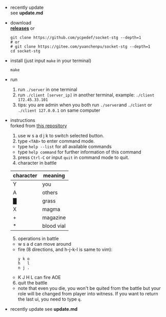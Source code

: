 * recently update  
  see **update.md**

* download  
  **[releases](https://github.com/ycpedef/socket-stg/releases/)** or  
  ```shell
  git clone https://github.com/ycpedef/socket-stg --depth=1
  # or
  # git clone https://gitee.com/yuanchenpu/socket-stg --depth=1
  cd socket-stg
  ```
* install (just input `make` in your terminal)  
  ```shell
  make
  ```
* run  
  1. run `./server` in one terminal
  2. run `./client [server_ip]` in another terminal, example: `./client 172.45.33.101`
  3. tips: you are admin when you both run `./server`and `./client` or `./client 127.0.0.1` on same computer

* instructions  
  forked from [this repository](https://github.com/wierton/socket-based-naive-game)

  1. use w s a d j k to switch selected button.
  2. type `<TAB>` to enter command mode.
    * type `help --list` for all available commands
    * type `help command` for further information of this command
  3. press `Ctrl-C` or input `quit` in command mode to quit.
  4. character in battle

    |  character  |  meaning  |
    |-------------|-----------|
    |      Y      |    you    |
    |      A      |   others  |
    |      █      |   grass   |
    |      X      |   magma   |
    |      +      |  magazine |
    |      *      | blood vial|
  5. operations in battle
    * w s a d can move around
    * fire (8 directions, and h-j-k-l is same to vim):
        ```
        y k o
        h   l
        n j .
        ```
    * K J H L can fire AOE
  6. quit the battle
    * note that even you die, you won't be quited from the battle
    but your role will be changed from player into witness. If you
    want to return the last ui, you need to type `q`.

* recently update
  see **update.md**

